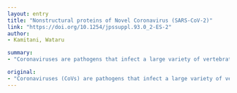 ```yaml
---
layout: entry
title: "Nonstructural proteins of Novel Coronavirus (SARS-CoV-2)"
link: "https://doi.org/10.1254/jpssuppl.93.0_2-ES-2"
author:
- Kamitani, Wataru

summary:
- "Coronaviruses are pathogens that infect a large variety of vertebrate animals. An epidemic of severe acute respiratory syndrome (SARS) occurred in China in 2002. The causative agent was designated as SARS-CoV. Another highly pathogenic human CoV, designated as Middle East respiratory syndrome, emerged in Saudi Arabia. Murine models have revealed that the dysregulated type I IFN response is a key factor for inducing lethal pneumonia."

original:
- "Coronaviruses (CoVs) are pathogens that infect a large variety of vertebrate animals, resulting in mainly respiratory and enteric diseases. An epidemic of severe acute respiratory syndrome (SARS) occurred in China in 2002, and the causative agent was designated as SARS-CoV. Ten years after the SARS outbreak, another highly pathogenic human CoV, designated as Middle East respiratory syndrome (MERS)-CoV, emerged in Saudi Arabia. Now, we faces on an epidemic of Novel coronavirus, (SARS-CoV-2).The nonstructural protein (nsp) 1 of SARS-CoV and MERS-CoV are the most studied among CoVs and are known to inhibit host gene expression by translational shutoff and host mRNA degradation. This two-pronged strategy of nsp1 inhibits expression of the IFN gene. Murine models of SARS-CoV have revealed that the dysregulated type I IFN response is a key factor for inducing lethal pneumonia. These accumulated data indicate that the nsp1 of CoV is a major virulence factor. We speculate that the nsp1 of SARS-CoV-2 has similar function to SARS and MERS-CoV."
---
```


